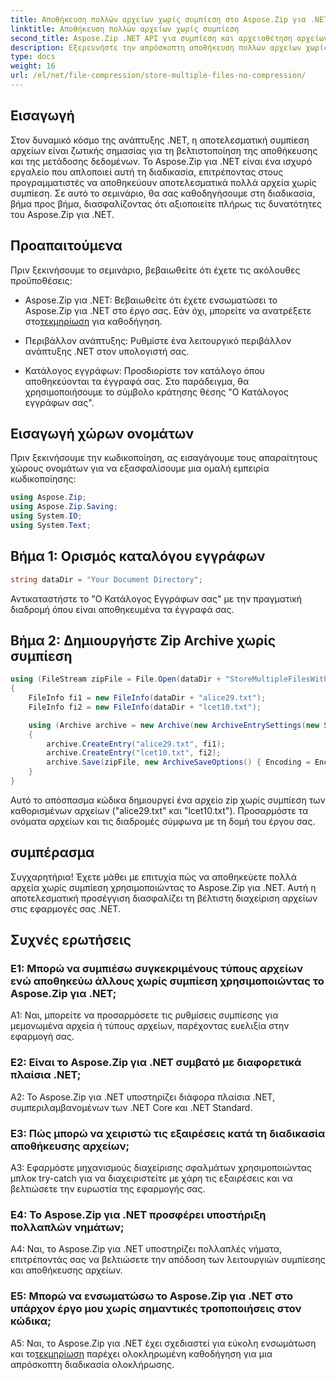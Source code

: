 ```yaml
---
title: Αποθήκευση πολλών αρχείων χωρίς συμπίεση στο Aspose.Zip για .NET
linktitle: Αποθήκευση πολλών αρχείων χωρίς συμπίεση
second_title: Aspose.Zip .NET API για συμπίεση και αρχειοθέτηση αρχείων
description: Εξερευνήστε την απρόσκοπτη αποθήκευση πολλών αρχείων χωρίς συμπίεση στο Aspose.Zip για .NET. Βελτιστοποιήστε τις εφαρμογές σας .NET για αποτελεσματική διαχείριση αρχείων με αυτόν τον οδηγό βήμα προς βήμα.
type: docs
weight: 16
url: /el/net/file-compression/store-multiple-files-no-compression/
---
```

## Εισαγωγή

Στον δυναμικό κόσμο της ανάπτυξης .NET, η αποτελεσματική συμπίεση αρχείων είναι ζωτικής σημασίας για τη βελτιστοποίηση της αποθήκευσης και της μετάδοσης δεδομένων. Το Aspose.Zip για .NET είναι ένα ισχυρό εργαλείο που απλοποιεί αυτή τη διαδικασία, επιτρέποντας στους προγραμματιστές να αποθηκεύουν αποτελεσματικά πολλά αρχεία χωρίς συμπίεση. Σε αυτό το σεμινάριο, θα σας καθοδηγήσουμε στη διαδικασία, βήμα προς βήμα, διασφαλίζοντας ότι αξιοποιείτε πλήρως τις δυνατότητες του Aspose.Zip για .NET.

## Προαπαιτούμενα

Πριν ξεκινήσουμε το σεμινάριο, βεβαιωθείτε ότι έχετε τις ακόλουθες προϋποθέσεις:

- Aspose.Zip για .NET: Βεβαιωθείτε ότι έχετε ενσωματώσει το Aspose.Zip για .NET στο έργο σας. Εάν όχι, μπορείτε να ανατρέξετε στο[τεκμηρίωση](https://reference.aspose.com/zip/net/) για καθοδήγηση.

- Περιβάλλον ανάπτυξης: Ρυθμίστε ένα λειτουργικό περιβάλλον ανάπτυξης .NET στον υπολογιστή σας.

- Κατάλογος εγγράφων: Προσδιορίστε τον κατάλογο όπου αποθηκεύονται τα έγγραφά σας. Στο παράδειγμα, θα χρησιμοποιήσουμε το σύμβολο κράτησης θέσης "Ο Κατάλογος εγγράφων σας".

## Εισαγωγή χώρων ονομάτων

Πριν ξεκινήσουμε την κωδικοποίηση, ας εισαγάγουμε τους απαραίτητους χώρους ονομάτων για να εξασφαλίσουμε μια ομαλή εμπειρία κωδικοποίησης:

```csharp
using Aspose.Zip;
using Aspose.Zip.Saving;
using System.IO;
using System.Text;
```

## Βήμα 1: Ορισμός καταλόγου εγγράφων

```csharp
string dataDir = "Your Document Directory";
```

Αντικαταστήστε το "Ο Κατάλογος Εγγράφων σας" με την πραγματική διαδρομή όπου είναι αποθηκευμένα τα έγγραφά σας.

## Βήμα 2: Δημιουργήστε Zip Archive χωρίς συμπίεση

```csharp
using (FileStream zipFile = File.Open(dataDir + "StoreMultipleFilesWithoutCompression_out.zip", FileMode.Create))
{
    FileInfo fi1 = new FileInfo(dataDir + "alice29.txt");
    FileInfo fi2 = new FileInfo(dataDir + "lcet10.txt");

    using (Archive archive = new Archive(new ArchiveEntrySettings(new StoreCompressionSettings())))
    {
        archive.CreateEntry("alice29.txt", fi1);
        archive.CreateEntry("lcet10.txt", fi2);
        archive.Save(zipFile, new ArchiveSaveOptions() { Encoding = Encoding.ASCII });
    }
}
```

Αυτό το απόσπασμα κώδικα δημιουργεί ένα αρχείο zip χωρίς συμπίεση των καθορισμένων αρχείων ("alice29.txt" και "lcet10.txt"). Προσαρμόστε τα ονόματα αρχείων και τις διαδρομές σύμφωνα με τη δομή του έργου σας.

## συμπέρασμα

Συγχαρητήρια! Έχετε μάθει με επιτυχία πώς να αποθηκεύετε πολλά αρχεία χωρίς συμπίεση χρησιμοποιώντας το Aspose.Zip για .NET. Αυτή η αποτελεσματική προσέγγιση διασφαλίζει τη βέλτιστη διαχείριση αρχείων στις εφαρμογές σας .NET.

## Συχνές ερωτήσεις

### Ε1: Μπορώ να συμπιέσω συγκεκριμένους τύπους αρχείων ενώ αποθηκεύω άλλους χωρίς συμπίεση χρησιμοποιώντας το Aspose.Zip για .NET;

A1: Ναι, μπορείτε να προσαρμόσετε τις ρυθμίσεις συμπίεσης για μεμονωμένα αρχεία ή τύπους αρχείων, παρέχοντας ευελιξία στην εφαρμογή σας.

### Ε2: Είναι το Aspose.Zip για .NET συμβατό με διαφορετικά πλαίσια .NET;

A2: Το Aspose.Zip για .NET υποστηρίζει διάφορα πλαίσια .NET, συμπεριλαμβανομένων των .NET Core και .NET Standard.

### Ε3: Πώς μπορώ να χειριστώ τις εξαιρέσεις κατά τη διαδικασία αποθήκευσης αρχείων;

A3: Εφαρμόστε μηχανισμούς διαχείρισης σφαλμάτων χρησιμοποιώντας μπλοκ try-catch για να διαχειριστείτε με χάρη τις εξαιρέσεις και να βελτιώσετε την ευρωστία της εφαρμογής σας.

### Ε4: Το Aspose.Zip για .NET προσφέρει υποστήριξη πολλαπλών νημάτων;

A4: Ναι, το Aspose.Zip για .NET υποστηρίζει πολλαπλές νήματα, επιτρέποντάς σας να βελτιώσετε την απόδοση των λειτουργιών συμπίεσης και αποθήκευσης αρχείων.

### Ε5: Μπορώ να ενσωματώσω το Aspose.Zip για .NET στο υπάρχον έργο μου χωρίς σημαντικές τροποποιήσεις στον κώδικα;

 A5: Ναι, το Aspose.Zip για .NET έχει σχεδιαστεί για εύκολη ενσωμάτωση και το[τεκμηρίωση](https://reference.aspose.com/zip/net/) παρέχει ολοκληρωμένη καθοδήγηση για μια απρόσκοπτη διαδικασία ολοκλήρωσης.